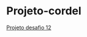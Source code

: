 # Projeto-cordel
 <a href="https://brunactbarbosa.github.io/Projeto-cordel/pacote-d012/index.html">Projeto desafio 12</a>
